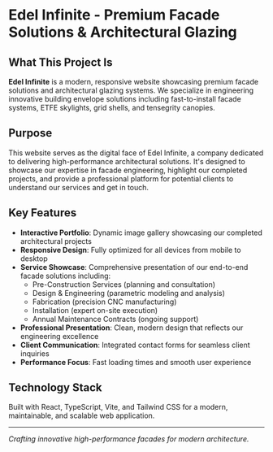 # Edel Infinite - Premium Facade Solutions & Architectural Glazing

## What This Project Is

**Edel Infinite** is a modern, responsive website showcasing premium facade solutions and architectural glazing systems. We specialize in engineering innovative building envelope solutions including fast-to-install facade systems, ETFE skylights, grid shells, and tensegrity canopies.

## Purpose

This website serves as the digital face of Edel Infinite, a company dedicated to delivering high-performance architectural solutions. It's designed to showcase our expertise in facade engineering, highlight our completed projects, and provide a professional platform for potential clients to understand our services and get in touch.

## Key Features

- **Interactive Portfolio**: Dynamic image gallery showcasing our completed architectural projects
- **Responsive Design**: Fully optimized for all devices from mobile to desktop
- **Service Showcase**: Comprehensive presentation of our end-to-end facade solutions including:
  - Pre-Construction Services (planning and consultation)
  - Design & Engineering (parametric modeling and analysis)
  - Fabrication (precision CNC manufacturing)
  - Installation (expert on-site execution)
  - Annual Maintenance Contracts (ongoing support)
- **Professional Presentation**: Clean, modern design that reflects our engineering excellence
- **Client Communication**: Integrated contact forms for seamless client inquiries
- **Performance Focus**: Fast loading times and smooth user experience

## Technology Stack

Built with React, TypeScript, Vite, and Tailwind CSS for a modern, maintainable, and scalable web application.

---

*Crafting innovative high-performance facades for modern architecture.*
